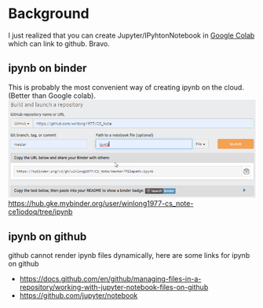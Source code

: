 
# Background
I just realized that you can create Jupyter/IPyhtonNotebook in [Google Colab](https://colab.research.google.com/notebooks/intro.ipynb) which can link to github.  Bravo.

## ipynb on binder
This is probably the most convenient way of creating ipynb on the cloud. (Better than Google colab).
![create ipynb project on binder](./media/create_ipynb_binder.png)
https://hub.gke.mybinder.org/user/winlong1977-cs_note-ce1iodoq/tree/ipynb

## ipynb on github
github cannot render ipynb files dynamically, here are some links for ipynb on github

* https://docs.github.com/en/github/managing-files-in-a-repository/working-with-jupyter-notebook-files-on-github
* https://github.com/jupyter/notebook
